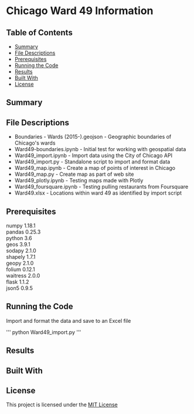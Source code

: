 # Chicago Ward 49 Information

## Table of Contents

* [Summary](#summary)
* [File Descriptions](#file-descriptions)
* [Prerequisites](#prerequisites)
* [Running the Code](#running-the-code)
* [Results](#results)
* [Built With](#built-with)
* [License](#license)

## Summary


## File Descriptions

* Boundaries - Wards (2015-).geojson - Geographic boundaries of Chicago's wards
* Ward49-boundaries.ipynb - Initial test for working with geospatial data
* Ward49_import.ipynb - Import data using the City of Chicago API
* Ward49_import.py - Standalone script to import and format data
* Ward49_map.ipynb - Create a map of points of interest in Chicago
* Ward49_map.py - Create map as part of web site
* Ward49_plotly.ipynb - Testing maps made with Plotly
* Ward49_foursquare.ipynb - Testing pulling restaurants from Foursquare
* Ward49.xlsx - Locations within ward 49 as identified by import script

## Prerequisites

numpy 1.18.1\
pandas 0.25.3\
python 3.6\
geos 3.9.1\
sodapy 2.1.0\
shapely 1.7.1\
geopy 2.1.0\
folium 0.12.1\
waitress 2.0.0\
flask 1.1.2\
json5 0.9.5

## Running the Code

Import and format the data and save to an Excel file

'''
python Ward49_import.py
'''

## Results


## Built With


## License

This project is licensed under the [MIT License](https://opensource.org/licenses/MIT)
